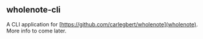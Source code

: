 ## wholenote-cli

A CLI application for [https://github.com/carlegbert/wholenote](wholenote). More info to come later.



